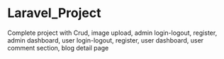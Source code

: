 # Laravel_Project
Complete project with Crud, image upload, admin login-logout, register, admin dashboard, user login-logout, register, user dashboard, user comment section, blog detail page
